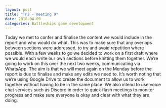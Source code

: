 ```yaml
---
layout: post
title: "TP2 - meeting 9"
date: 2018-04-09
categories: Battleships game development
---
```


Today we met to confer and finalise the content we would include in the report and who would do what. This was to make sure that any overlaps between sections were addressed, to try and avoid repetition where possible.  With a few weeks to go we decided to work on a first draft where we would each write our own sections before knitting them together. We’re going to work on this over the next two weeks, communicating via WhatsApp. The aim is that we will meet again on the Monday before the report is due to finalise and make any edits we need to. It’s worth noting that we’re using Google Drive to create the document to allow us to work together without having to be in the same place. We also intend to use voice chat services such as Discord in order to quick flash meetings to monitor progress and make sure everyone is okay and clear with what they are doing. 